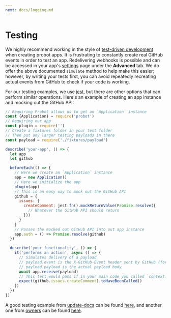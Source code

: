 ```yaml
---
next: docs/logging.md
---
```


# Testing

We highly recommend working in the style of [test-driven development](http://agiledata.org/essays/tdd.html) when creating probot apps. It is frustrating to constantly create real GitHub events in order to test an app. Redelivering webhooks is possible and can be accessed in your app's [settings](https://github.com/settings/apps) page under the **Advanced** tab. We do offer the above documented `simulate` method to help make this easier; however, by writing your tests first, you can avoid repeatedly recreating actual events from GitHub to check if your code is working.

For our testing examples, we use [jest](https://facebook.github.io/jest/), but there are other options that can perform similar operations. Here's an example of creating an app instance and mocking out the GitHub API:

```js
// Requiring Probot allows us to get an `Application` instance
const {Application} = require('probot')
// Requiring our app
const plugin = require('')
// Create a fixtures folder in your test folder
// Then put any larger testing payloads in there
const payload = require('./fixtures/payload')

describe('your-app', () => {
  let app
  let github

  beforeEach(() => {
    // Here we create an `Application` instance
    app = new Application()
    // Here we initialize the app
    plugin(app)
    // This is an easy way to mock out the GitHub API
    github = {
      issues: {
        createComment: jest.fn().mockReturnValue(Promise.resolve({
          // Whatever the GitHub API should return
        }))
      }
    }
    // Passes the mocked out GitHub API into out app instance
    app.auth = () => Promise.resolve(github)
  })

  describe('your functionality', () => {
    it('performs an action', async () => {
      // Simulates delivery of a payload
      // payload.event is the X-GitHub-Event header sent by GitHub (for example "push")
      // payload.payload is the actual payload body
      await app.receive(payload)
      // This test would pass if in your main code you called `context.github.issues.createComment`
      expect(github.issues.createComment).toHaveBeenCalled()
    })
  })
})
```

A good testing example from [update-docs](https://github.com/behaviorbot/update-docs) can be found [here](https://github.com/behaviorbot/update-docs/blob/master/test/index.js), and another one from [owners](https://github.com/probot/owners) can be found  [here](https://github.com/probot/owners/blob/master/test/owner-notifier.js).

